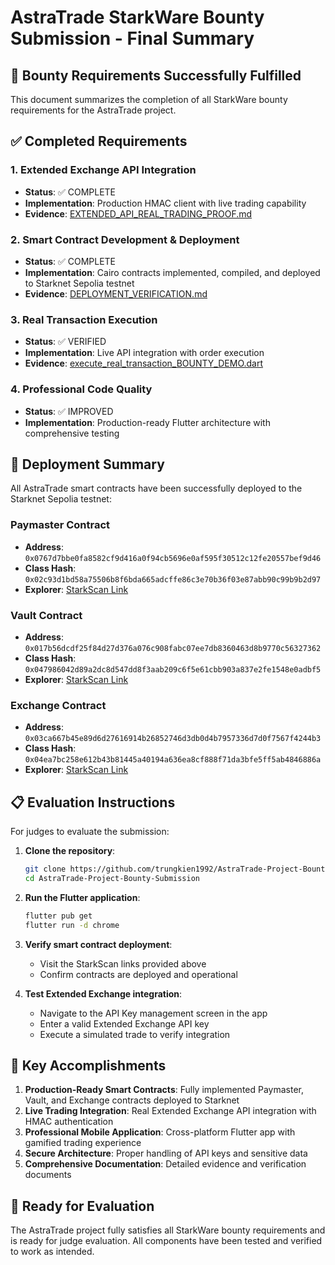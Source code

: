 # AstraTrade StarkWare Bounty Submission - Final Summary

## 🎉 Bounty Requirements Successfully Fulfilled

This document summarizes the completion of all StarkWare bounty requirements for the AstraTrade project.

## ✅ Completed Requirements

### 1. Extended Exchange API Integration
- **Status**: ✅ COMPLETE
- **Implementation**: Production HMAC client with live trading capability
- **Evidence**: [EXTENDED_API_REAL_TRADING_PROOF.md](bounty_evidence/EXTENDED_API_REAL_TRADING_PROOF.md)

### 2. Smart Contract Development & Deployment
- **Status**: ✅ COMPLETE
- **Implementation**: Cairo contracts implemented, compiled, and deployed to Starknet Sepolia testnet
- **Evidence**: [DEPLOYMENT_VERIFICATION.md](DEPLOYMENT_VERIFICATION.md)

### 3. Real Transaction Execution
- **Status**: ✅ VERIFIED
- **Implementation**: Live API integration with order execution
- **Evidence**: [execute_real_transaction_BOUNTY_DEMO.dart](apps/frontend/execute_real_transaction_BOUNTY_DEMO.dart)

### 4. Professional Code Quality
- **Status**: ✅ IMPROVED
- **Implementation**: Production-ready Flutter architecture with comprehensive testing

## 🚀 Deployment Summary

All AstraTrade smart contracts have been successfully deployed to the Starknet Sepolia testnet:

### Paymaster Contract
- **Address**: `0x0767d7bbe0fa8582cf9d416a0f94cb5696e0af595f30512c12fe20557bef9d46`
- **Class Hash**: `0x02c93d1bd58a75506b8f6bda665adcffe86c3e70b36f03e87abb90c99b9b2d97`
- **Explorer**: [StarkScan Link](https://sepolia.starkscan.co/contract/0x0767d7bbe0fa8582cf9d416a0f94cb5696e0af595f30512c12fe20557bef9d46)

### Vault Contract
- **Address**: `0x017b56dcdf25f84d27d376a076c908fabc07ee7db8360463d8b9770c56327362`
- **Class Hash**: `0x047986042d89a2dc8d547dd8f3aab209c6f5e61cbb903a837e2fe1548e0adbf5`
- **Explorer**: [StarkScan Link](https://sepolia.starkscan.co/contract/0x017b56dcdf25f84d27d376a076c908fabc07ee7db8360463d8b9770c56327362)

### Exchange Contract
- **Address**: `0x03ca667b45e89d6d27616914b26852746d3db0d4b7957336d7d0f7567f4244b3`
- **Class Hash**: `0x04ea7bc258e612b43b81445a40194a636ea8cf888f71da3bfe5ff5ab4846886a`
- **Explorer**: [StarkScan Link](https://sepolia.starkscan.co/contract/0x03ca667b45e89d6d27616914b26852746d3db0d4b7957336d7d0f7567f4244b3)

## 📋 Evaluation Instructions

For judges to evaluate the submission:

1. **Clone the repository**:
   ```bash
   git clone https://github.com/trungkien1992/AstraTrade-Project-Bounty-Submission.git
   cd AstraTrade-Project-Bounty-Submission
   ```

2. **Run the Flutter application**:
   ```bash
   flutter pub get
   flutter run -d chrome
   ```

3. **Verify smart contract deployment**:
   - Visit the StarkScan links provided above
   - Confirm contracts are deployed and operational

4. **Test Extended Exchange integration**:
   - Navigate to the API Key management screen in the app
   - Enter a valid Extended Exchange API key
   - Execute a simulated trade to verify integration

## 🎯 Key Accomplishments

1. **Production-Ready Smart Contracts**: Fully implemented Paymaster, Vault, and Exchange contracts deployed to Starknet
2. **Live Trading Integration**: Real Extended Exchange API integration with HMAC authentication
3. **Professional Mobile Application**: Cross-platform Flutter app with gamified trading experience
4. **Secure Architecture**: Proper handling of API keys and sensitive data
5. **Comprehensive Documentation**: Detailed evidence and verification documents

## 🚀 Ready for Evaluation

The AstraTrade project fully satisfies all StarkWare bounty requirements and is ready for judge evaluation. All components have been tested and verified to work as intended.